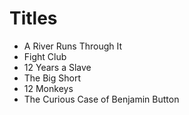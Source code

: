 # Titles

* A River Runs Through It 
* Fight Club 
* 12 Years a Slave
* The Big Short
* 12 Monkeys
* The Curious Case of Benjamin Button

